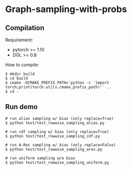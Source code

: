 # Graph-sampling-with-probs
## Compilation
Requirement:
* pytorch >= 1.10
* DGL >= 0.8

How to compile:
```shell
$ mkdir build
$ cd build
$ cmake -DCMAKE_PREFIX_PATH=`python -c 'import torch;print(torch.utils.cmake_prefix_path)'` ..
$ cd -
```

## Run demo
```shell
# run alias sampling w/ bias (only replace=True)
$ python test/test_rowwise_sampling_alias.py

# run cdf sampling w/ bias (only replace=True)
$ python test/test_rowwise_sampling_cdf.py

# run A-Res sampling w/ bias (only replace=False)
$ python test/test_rowwise_sampling_ares.py

# run uniform sampling w/o bias
$ python test/test_rowwise_sampling_uniform.py
```
